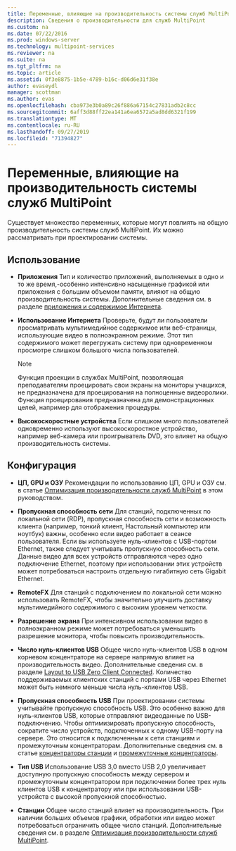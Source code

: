 ```yaml
---
title: Переменные, влияющие на производительность системы служб MultiPoint
description: Сведения о производительности для служб MultiPoint
ms.custom: na
ms.date: 07/22/2016
ms.prod: windows-server
ms.technology: multipoint-services
ms.reviewer: na
ms.suite: na
ms.tgt_pltfrm: na
ms.topic: article
ms.assetid: 0f3e8875-1b5e-4789-b16c-d06d6e31f38e
author: evaseydl
manager: scottman
ms.author: evas
ms.openlocfilehash: cba973e3b0a89c26f886a67154c27831adb2c8cc
ms.sourcegitcommit: 6aff3d88ff22ea141a6ea6572a5ad8dd6321f199
ms.translationtype: MT
ms.contentlocale: ru-RU
ms.lasthandoff: 09/27/2019
ms.locfileid: "71394827"
---
```

# <a name="variables-affecting-multipoint-services-system-performance"></a>Переменные, влияющие на производительность системы служб MultiPoint
Существует множество переменных, которые могут повлиять на общую производительность системы служб MultiPoint. Их можно рассматривать при проектировании системы.  
  
## <a name="usage"></a>Использование  
  
-   **Приложения** Тип и количество приложений, выполняемых в одно и то же время,\-особенно интенсивно насыщенные графикой или приложения с большим объемом памяти, влияют на общую производительность системы. Дополнительные сведения см. в разделе [приложения и содержимое Интернета](hardware-and-performance-recommendations.md#applications-and-internet-content).  
  
-   **Использование Интернета** Проверьте, будут ли пользователи просматривать мультимедийное содержимое или веб-страницы, использующие видео в полноэкранном режиме. Этот тип содержимого может перегружать систему при одновременном просмотре слишком большого числа пользователей.  
  
    > [!NOTE]  
    > Функция проекции в службах MultiPoint, позволяющая преподавателям проецировать свои экраны на мониторы учащихся, не предназначена для проецирования на полноценные видеоролики. Функция проецирования предназначена для демонстрационных целей, например для отображения процедуры.  
  
-   **Высокоскоростные устройства** Если слишком много пользователей одновременно используют высокоскоростное устройство, например веб-камера или проигрыватель DVD, это влияет на общую производительность системы.  
  
## <a name="configuration"></a>Конфигурация  
  
-   **ЦП, GPU и ОЗУ** Рекомендации по использованию ЦП, GPU и ОЗУ см. в статье [Оптимизация производительности служб MultiPoint](hardware-and-performance-recommendations.md#optimize-multipoint-services-system-performance) в этом руководством.  
-   **Пропускная способность сети** Для станций, подключенных по локальной сети (RDP), пропускная способность сети и возможность клиента (например, тонкий клиент, Настольный компьютер или ноутбук) важны, особенно если видео работает в сеансе пользователя. Если вы используете нуль-клиентов с USB-портом Ethernet, также следует учитывать пропускную способность сети. Данные видео для всех устройств отправляются через одно подключение Ethernet, поэтому при использовании этих устройств может потребоваться настроить отдельную гигабитную сеть Gigabit Ethernet.  
-   **RemoteFX** Для станций с подключением по локальной сети можно использовать RemoteFX, чтобы значительно улучшить доставку мультимедийного содержимого с высоким уровнем четкости.  
-   **Разрешение экрана** При интенсивном использовании видео в полноэкранном режиме может потребоваться уменьшить разрешение монитора, чтобы повысить производительность.  
-   **Число нуль-клиентов USB** Общее число нуль-клиентов USB в одном корневом концентраторе на сервере напрямую влияет на производительность видео. Дополнительные сведения см. в разделе [Layout to USB Zero Client Connected](MultiPoint-services-Site-Planning.md#layout-for-usb-zero-client-connected-stations). Количество поддерживаемых клиентских станций с портами USB через Ethernet может быть немного меньше числа нуль-клиентов USB.  
-   **Пропускная способность USB** При проектировании системы учитывайте пропускную способность USB.  Это особенно важно для нуль-клиентов USB, которые отправляют видеоданные по USB-подключению. Чтобы оптимизировать пропускную способность, сократите число устройств, подключенных к одному USB-порту на сервере. Это относится к подключенным к сети станциям и промежуточным концентраторам. Дополнительные сведения см. в статье [концентраторы станции](MultiPoint-services-Site-Planning.md#station-hubs) и [промежуточные концентраторы](MultiPoint-services-Site-Planning.md#intermediate-hubs).  
  
-   **Тип USB** Использование USB 3,0 вместо USB 2,0 увеличивает доступную пропускную способность между сервером и промежуточным концентратором при подключении более трех нуль клиентов USB к концентратору или при использовании USB-устройств с высокой пропускной способностью.  
  
-   **Станции** Общее число станций влияет на производительность. При наличии больших объемов графики, обработки или видео может потребоваться ограничить общее число станций. Дополнительные сведения см. в разделе [Оптимизация производительности служб MultiPoint](hardware-and-performance-recommendations.md#optimize-multipoint-services-system-performance).